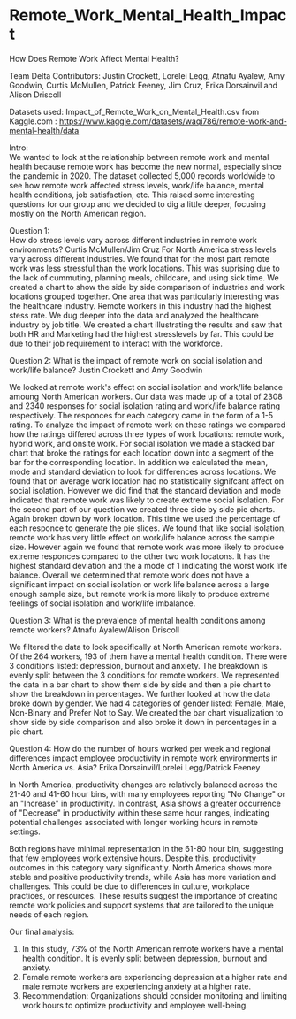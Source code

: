 # Remote_Work_Mental_Health_Impact
How Does Remote Work Affect Mental Health?

Team Delta Contributors:  Justin Crockett, Lorelei Legg, Atnafu Ayalew, Amy Goodwin, Curtis McMullen, Patrick Feeney, Jim Cruz, Erika Dorsainvil and Alison Driscoll

Datasets used:
	Impact_of_Remote_Work_on_Mental_Health.csv from Kaggle.com : https://www.kaggle.com/datasets/waqi786/remote-work-and-mental-health/data
 
Intro:  
We wanted to look at the relationship between remote work and mental health because remote work has become the new normal, especially since the pandemic in 2020.  The dataset collected 5,000 records worldwide to see how remote work affected stress levels, work/life balance, mental health conditions, job satisfaction, etc.  This raised some interesting questions for our group and we decided to dig a little deeper, focusing mostly on the North American region.

Question 1:  
How do stress levels vary across different industries in remote work environments?  Curtis McMullen/Jim Cruz
For North America stress levels vary across different industries. We found that for the most part remote work was less stressful than the work locations. This was suprising due to the lack of cummuting, planning meals, childcare, and using sick time. We created a chart to show the side by side comparison of industries and work locations grouped together.
One area that was particularly interesting was the healthcare industry. Remote workers in this industry had the highest stess rate. We dug deeper into the data and analyzed the healthcare industry by job title. We created a chart illustrating the results and saw that both HR and Marketing had the highest stresslevels by far. This could be due to their job requirement to interact with the workforce.

Question 2:
What is the impact of remote work on social isolation and work/life balance? Justin Crockett and Amy Goodwin

We looked at remote work's effect on social isolation and work/life balance amoung North American workers. Our data was made up of a total of 2308 and 2340 responses for social isolation rating and work/life balance rating respectively. The responces for each category came in the form of a 1-5 rating. To analyze the impact of remote work on these ratings we compared how the ratings differed across three types of work locations: remote work, hybrid work, and onsite work. For social isolation we made a stacked bar chart that broke the ratings for each location down into a segment of the bar for the corresponding location. In addition we calculated the mean, mode and standard deviation to look for differences across locations. We found that on average work location had no statistically signifcant affect on social isolation. However we did find that the standard deviation and mode indicated that remote work was likely to create extreme social isolation. For the second part of our question we created three side by side pie charts. Again broken down by work location. This time we used the percentage of each responce to generate the pie slices. We found that like social isolation, remote work has very little effect on work/life balance across the sample size. However again we found that remote work was more likely to produce extreme responces compared to the other two work locatons. It has the highest standard deviation and the a mode of 1 indicating the worst work life balance. Overall we determined that remote work does not have a significant impact on social isolation or work life balance across a large enough sample size, but remote work is more likely to produce extreme feelings of social isolation and work/life imbalance. 

Question 3:
What is the prevalence of mental health conditions among remote workers?  Atnafu Ayalew/Alison Driscoll

We filtered the data to look specifically at North American remote workers.  Of the 264 workers, 193 of them have a mental health condition.  There were 3 conditions listed:  depression, burnout and anxiety.  The breakdown is evenly split between the 3 conditions for remote workers.  We represented the data in a bar chart to show them side by side and then a pie chart to show the breakdown in percentages.
We further looked at how the data broke down by gender.  We had 4 categories of gender listed:  Female, Male, Non-Binary and Prefer Not to Say.  We created the bar chart visualization to show side by side comparison and also broke it down in percentages in a pie chart.

Question 4:
How do the number of hours worked per week and regional differences impact employee productivity in remote work environments in North America vs. Asia? Erika Dorsainvil/Lorelei Legg/Patrick Feeney

In North America, productivity changes are relatively balanced across the 21-40 and 41-60 hour bins, with many employees reporting "No Change" or an "Increase" in productivity. In contrast, Asia shows a greater occurrence of "Decrease" in productivity within these same hour ranges, indicating potential challenges associated with longer working hours in remote settings.

Both regions have minimal representation in the 61-80 hour bin, suggesting that few employees work extensive hours. Despite this, productivity outcomes in this category vary significantly. North America shows more stable and positive productivity trends, while Asia has more variation and challenges. This could be due to differences in culture, workplace practices, or resources. These results suggest the importance of creating remote work policies and support systems that are tailored to the unique needs of each region.





Our final analysis:
1) In this study, 73% of the North American remote workers have a mental health condition.  It is evenly split between depression, burnout and anxiety.
2) Female remote workers are experiencing depression at a higher rate and male remote workers are experiencing anxiety at a higher rate.
3) Recommendation: Organizations should consider monitoring and limiting work hours to optimize productivity and employee well-being.

